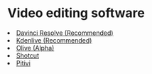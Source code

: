 # Video editing software
<li><a href="https://www.blackmagicdesign.com/products/davinciresolve">Davinci Resolve (Recommended)</a></li>
<li><a href="https://kdenlive.org/en/">Kdenlive (Recommended)</a></li>
<li><a href="https://www.olivevideoeditor.org/index.php">Olive (Alpha)</a></li>
<li><a href="https://shotcut.org/">Shotcut</a></li>
<li><a href="https://www.pitivi.org/">Pitivi</a></li>
